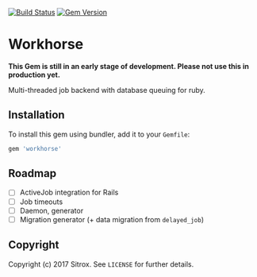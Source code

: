 [![Build Status](https://travis-ci.org/sitrox/workhorse.svg?branch=master)](https://travis-ci.org/sitrox/workhorse)
[![Gem Version](https://badge.fury.io/rb/workhorse.svg)](https://badge.fury.io/rb/workhorse)

# Workhorse

**This Gem is still in an early stage of development. Please not use this in production yet.**

Multi-threaded job backend with database queuing for ruby.

## Installation

To install this gem using bundler, add it to your `Gemfile`:

```ruby
gem 'workhorse'
```

## Roadmap

* [ ] ActiveJob integration for Rails
* [ ] Job timeouts
* [ ] Daemon, generator
* [ ] Migration generator (+ data migration from `delayed_job`)

## Copyright

Copyright (c) 2017 Sitrox. See `LICENSE` for further details.
